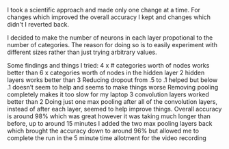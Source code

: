 I took a scientific approach and made only one change at a time. For changes which improved the overall accuracy I kept and changes which didn't I reverted back.

I decided to make the number of neurons in each layer propotional to the number of categories. The reason for doing so is to easily experiment with different sizes rather than just trying arbitrary values.

Some findings and things I tried:
4 x # categories worth of nodes works better than 6 x categories worth of nodes in the hidden layer
2 hidden layers works better than 3
Reducing dropout from .5 to .1 helped but below .1 doesn’t seem to help and seems to make things worse
Removing pooling completely makes it too slow for my laptop
3 convolution layers worked better than 2
Doing just one max pooling after all of the convolution layers, instead of after each layer, seemed to help improve things.
Overall accuracy is around 98% which was great however it was taking much longer than before, up to around 15 minutes
I added the two max pooling layers back which brought the accuracy down to around 96% but allowed me to complete the run in the 5 minute time allotment for the video recording

